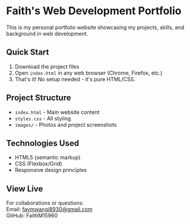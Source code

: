 # Faith's Web Development Portfolio

This is my personal portfolio website showcasing my projects, skills, and background in web development.

## Quick Start

1. Download the project files
2. Open `index.html` in any web browser (Chrome, Firefox, etc.)
3. That's it! No setup needed - it's pure HTML/CSS.

## Project Structure

- `index.html` - Main website content
- `styles.css` - All styling
- `images/` - Photos and project screenshots

## Technologies Used

- HTML5 (semantic markup)
- CSS (Flexbox/Grid)
- Responsive design principles

## View Live

For collaborations or questions:  
Email: faymwangi8930@gmail.com  
GitHub: FaithM15960
